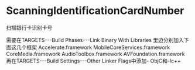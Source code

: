 # ScanningIdentificationCardNumber
扫描银行卡识别卡号

需要在TARGETS---Build Phases---Link Binary With Libraries 里边分别加入下面这几个框架 
        Accelerate.framework 
        MobileCoreServices.framework 
        CoreMedia.framework 
        AudioToolbox.framework 
        AVFoundation.framework 
再在TARGETS---Build Settings---Other Linker Flags中添加-
        ObjC和-lc++

